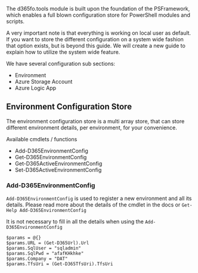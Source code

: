 The d365fo.tools module is built upon the foundation of the PSFramework, which enables a full blown configuration store for PowerShell modules and scripts.

A very important note is that everything is working on local user as default. If you want to store the different configuration on a system wide fashion that option exists, but is beyond this guide. We will create a new guide to explain how to utilize the system wide feature.

We have several configuration sub sections:
* Environment
* Azure Storage Account
* Azure Logic App

## **Environment Configuration Store**
The environment configuration store is a multi array store, that can store different environment details, per environment, for your convenience.

Available cmdlets / functions
* Add-D365EnvironmentConfig
* Get-D365EnvironmentConfig
* Get-D365ActiveEnvironmentConfig
* Set-D365ActiveEnvironmentConfig

### **Add-D365EnvironmentConfig** 
`Add-D365EnvironmentConfig` is used to register a new environment and all its details. Please read more about the details of the cmdlet in the docs or `Get-Help Add-D365EnvironmentConfig`

It is not necessary to fill in all the details when using the `Add-D365EnvironmentConfig`

```
$params = @{}
$params.URL = (Get-D365Url).Url
$params.SqlUser = "sqladmin"
$params.SqlPwd = "afafKHkhke"
$params.Company = "DAT"
$params.TfsUri = (Get-D365TfsUri).TfsUri
```
